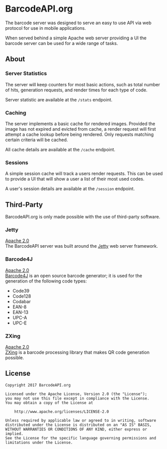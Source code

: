 # BarcodeAPI.org

The barcode server was designed to serve an easy to use API via web protocol for use in mobile applications.

When served behind a simple Apache web server providing a UI the barcode server can be used for a wide range of tasks.


## About

### Server Statistics

The server will keep counters for most basic actions, such as total number of hits, generation requests, and render times for each type of code.

Server statistic are available at the `/stats` endpoint.

### Caching

The server implements a basic cache for rendered images. Provided the image has not expired and evicted from cache, a render request will first attempt a cache lookup before being rendered. Only requests matching certain criteria will be cached.

All cache details are available at the `/cache` endpoint.

### Sessions

A simple session cache will track a users render requests. This can be used to provide a UI that will show a user a list of their most used codes.

A user's session details are available at the `/session` endpoint.


## Third-Party

BarcodeAPI.org is only made possible with the use of third-party software.

### Jetty

[Apache 2.0](https://www.eclipse.org/jetty/licenses.html)<br/>
The BarcodeAPI server was built around the [Jetty](https://www.eclipse.org/jetty/) web server framework.

### Barcode4J

[Apache 2.0](http://barcode4j.sourceforge.net/#Introduction)<br/>
[Barcode4J](http://barcode4j.sourceforge.net/) is an open source barcode generator; it is used for the generation of the following code types:

- Code39
- Code128
- Codabar
- EAN-8
- EAN-13
- UPC-A
- UPC-E

### ZXing

[Apache 2.0](https://github.com/zxing/zxing/blob/master/LICENSE)<br/>
[ZXing](https://github.com/zxing/zxing/) is a barcode processing library that makes QR code generation possible.


## License

```text
Copyright 2017 BarcodeAPI.org

Licensed under the Apache License, Version 2.0 (the "License");
you may not use this file except in compliance with the License.
You may obtain a copy of the License at

    http://www.apache.org/licenses/LICENSE-2.0

Unless required by applicable law or agreed to in writing, software
distributed under the License is distributed on an "AS IS" BASIS,
WITHOUT WARRANTIES OR CONDITIONS OF ANY KIND, either express or implied.
See the License for the specific language governing permissions and
limitations under the License.
```
